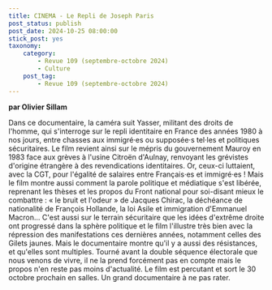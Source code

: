 ```yaml
---
title: CINEMA - Le Repli de Joseph Paris
post_status: publish
post_date: 2024-10-25 08:00:00
stick_post: yes
taxonomy:
    category:
        - Revue 109 (septembre-octobre 2024)
        - Culture
    post_tag:
        - Revue 109 (septembre-octobre 2024)
---
```



**par Olivier Sillam**

Dans ce documentaire, la caméra suit Yasser, militant des droits de l'homme, qui s'interroge sur le repli identitaire en France des années 1980 à nos jours, entre chasses aux immigré·es ou supposée·s tel·les et politiques sécuritaires. Le film revient ainsi sur le mépris du gouvernement Mauroy en 1983 face aux grèves à l'usine Citroën d'Aulnay, renvoyant les grévistes d'origine étrangère à des revendications identitaires. Or, ceux-ci luttaient, avec la CGT, pour l'égalité de salaires entre Français·es et immigré·es ! Mais le film montre aussi comment la parole politique et médiatique s'est libérée, reprenant les thèses et les propos du Front national pour soi-disant mieux le combattre : « le bruit et l'odeur » de Jacques Chirac, la déchéance de nationalité de François Hollande, la loi Asile et immigration d'Emmanuel Macron... C'est aussi sur le terrain sécuritaire que les idées d'extrême droite ont progressé dans la sphère politique et le film l'illustre très bien avec la répression des manifestations ces dernières années, notamment celles des Gilets jaunes. Mais le documentaire montre qu'il y a aussi des résistances, et qu'elles sont multiples. Tourné avant la double séquence électorale que nous venons de vivre, il ne la prend forcément pas en compte mais le propos n'en reste pas moins d'actualité. Le film est percutant et sort le 30 octobre prochain en salles. Un grand documentaire à ne pas rater.

